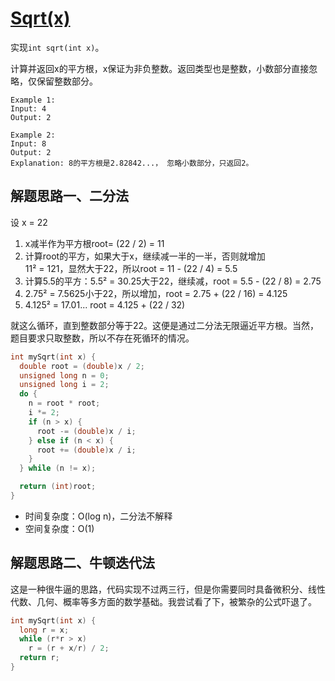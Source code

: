 # [Sqrt(x)](https://leetcode.com/problems/sqrtx/)

实现`int sqrt(int x)`。

计算并返回x的平方根，x保证为非负整数。返回类型也是整数，小数部分直接忽略，仅保留整数部分。

```
Example 1:
Input: 4
Output: 2

Example 2:
Input: 8
Output: 2
Explanation: 8的平方根是2.82842...， 忽略小数部分，只返回2。
```

## 解题思路一、二分法

设 x = 22

1. x减半作为平方根root= (22 / 2) = 11
2. 计算root的平方，如果大于x，继续减一半的一半，否则就增加  
  11² = 121，显然大于22，所以root = 11 - (22 / 4) = 5.5
3. 计算5.5的平方：5.5² = 30.25大于22，继续减，root = 5.5 - (22 / 8) = 2.75
4. 2.75² = 7.5625小于22，所以增加，root = 2.75 + (22 / 16) = 4.125
5. 4.125² = 17.01... root = 4.125 + (22 / 32)

就这么循环，直到整数部分等于22。这便是通过二分法无限逼近平方根。当然，题目要求只取整数，所以不存在死循环的情况。

```cpp
int mySqrt(int x) {
  double root = (double)x / 2;
  unsigned long n = 0;
  unsigned long i = 2;
  do {
    n = root * root;
    i *= 2;
    if (n > x) {
      root -= (double)x / i;
    } else if (n < x) {
      root += (double)x / i;
    }
  } while (n != x);

  return (int)root;
}
```
- 时间复杂度：O(log n)，二分法不解释
- 空间复杂度：O(1)

## 解题思路二、牛顿迭代法

这是一种很牛逼的思路，代码实现不过两三行，但是你需要同时具备微积分、线性代数、几何、概率等多方面的数学基础。我尝试看了下，被繁杂的公式吓退了。

```cpp
int mySqrt(int x) {
  long r = x;
  while (r*r > x)
    r = (r + x/r) / 2;
  return r;
}
```